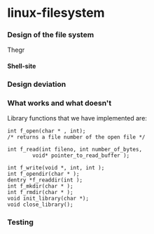 # linux-filesystem

### Design of the file system

Thegr

#### Shell-site

### Design deviation

### What works and what doesn't

Library functions that we have implemented are:

```
int f_open(char * , int);
/* returns a file number of the open file */

int f_read(int fileno, int number_of_bytes, 
		void* pointer_to_read_buffer );

int f_write(void *, int, int );
int f_opendir(char * );
dentry *f_readdir(int );
int f_mkdir(char * );
int f_rmdir(char * );
void init_library(char *);
void close_library();
```

### Testing
